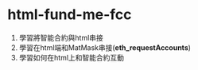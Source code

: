 # html-fund-me-fcc
1. 學習將智能合約與html串接<br>
2. 學習在html端和MatMask串接(**eth_requestAccounts**)<br>
3. 學習如何在html上和智能合約互動<br>